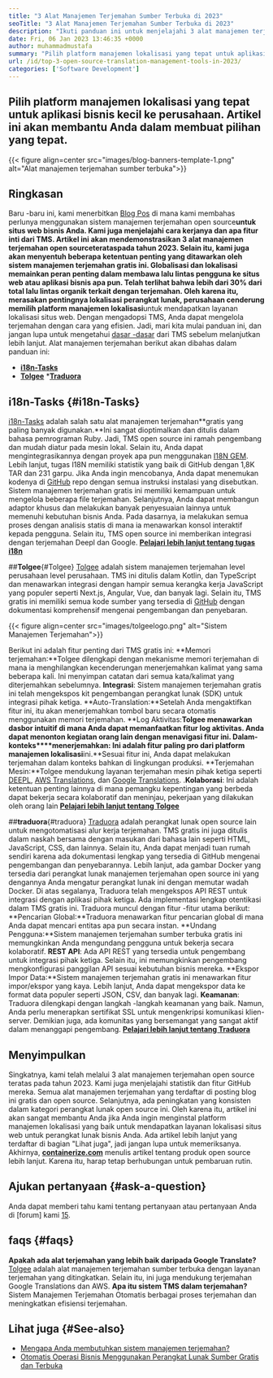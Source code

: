 ```yaml
---
title: "3 Alat Manajemen Terjemahan Sumber Terbuka di 2023" 
seoTitle: "3 Alat Manajemen Terjemahan Sumber Terbuka di 2023" 
description: "Ikuti panduan ini untuk menjelajahi 3 alat manajemen terjemahan sumber terbuka teratas pada tahun 2023. Ketiga TM gratis dan menawarkan fitur yang kaya untuk mengelola lokalisasi." 
date: Fri, 06 Jan 2023 13:46:35 +0000
author: muhammadmustafa
summary: "Pilih platform manajemen lokalisasi yang tepat untuk aplikasi bisnis tingkat kecil ke perusahaan. Artikel ini akan membantu Anda dalam membuat pilihan yang tepat." 
url: /id/top-3-open-source-translation-management-tools-in-2023/
categories: ['Software Development']
---
```


## Pilih platform manajemen lokalisasi yang tepat untuk aplikasi bisnis kecil ke perusahaan. Artikel ini akan membantu Anda dalam membuat pilihan yang tepat.

{{< figure align=center src="images/blog-banners-template-1.png" alt="Alat manajemen terjemahan sumber terbuka">}}


## Ringkasan
Baru -baru ini, kami menerbitkan [Blog Pos][1] di mana kami membahas perlunya menggunakan sistem manajemen terjemahan open source****untuk situs web bisnis Anda. Kami juga menjelajahi cara kerjanya dan apa fitur inti dari TMS. Artikel ini akan mendemonstrasikan 3 alat manajemen terjemahan open source**teratas**pada tahun 2023. Selain itu, kami juga akan menyentuh beberapa ketentuan penting yang ditawarkan oleh sistem manajemen terjemahan gratis ini.
Globalisasi dan lokalisasi memainkan peran penting dalam membawa lalu lintas pengguna ke situs web atau aplikasi bisnis apa pun. Telah terlihat bahwa lebih dari 30% dari total lalu lintas organik terkait dengan terjemahan. Oleh karena itu, merasakan pentingnya lokalisasi perangkat lunak, perusahaan cenderung memilih platform manajemen lokalisasi****untuk mendapatkan layanan lokalisasi situs web. Dengan mengadopsi TMS, Anda dapat mengelola terjemahan dengan cara yang efisien. Jadi, mari kita mulai panduan ini, dan jangan lupa untuk mengetahui [dasar -dasar][1] dari TMS sebelum melanjutkan lebih lanjut.
Alat manajemen terjemahan berikut akan dibahas dalam panduan ini:
* [**i18n-Tasks**][2]
* [**Tolgee**][3]
***[Traduora][4]**

## i18n-Tasks {#i18n-Tasks}
[i18n-Tasks][5] adalah salah satu alat manajemen terjemahan**gratis yang paling banyak digunakan.**Ini sangat dioptimalkan dan ditulis dalam bahasa pemrograman Ruby. Jadi, TMS open source ini ramah pengembang dan mudah diatur pada mesin lokal. Selain itu, Anda dapat mengintegrasikannya dengan proyek apa pun menggunakan [I18N GEM][6]. Lebih lanjut, tugas I18N memiliki statistik yang baik di GitHub dengan 1,8K TAR dan 231 garpu.
Jika Anda ingin mencobanya, Anda dapat menemukan kodenya di [GitHub][7] repo dengan semua instruksi instalasi yang disebutkan. Sistem manajemen terjemahan gratis ini memiliki kemampuan untuk mengelola beberapa file terjemahan. Selanjutnya, Anda dapat membangun adaptor khusus dan melakukan banyak penyesuaian lainnya untuk memenuhi kebutuhan bisnis Anda. Pada dasarnya, ia melakukan semua proses dengan analisis statis di mana ia menawarkan konsol interaktif kepada pengguna. Selain itu, TMS open source ini memberikan integrasi dengan terjemahan Deepl dan Google.
**[Pelajari lebih lanjut tentang tugas i18n][5]**

##**Tolgee**{#Tolgee}
[Tolgee][8] adalah sistem manajemen terjemahan level perusahaan level perusahaan. TMS ini ditulis dalam Kotlin, dan TypeScript dan menawarkan integrasi dengan hampir semua kerangka kerja JavaScript yang populer seperti Next.js, Angular, Vue, dan banyak lagi. Selain itu, TMS gratis ini memiliki semua kode sumber yang tersedia di [GitHub][9] dengan dokumentasi komprehensif mengenai pengembangan dan penyebaran.

{{< figure align=center src="images/tolgeelogo.png" alt="Sistem Manajemen Terjemahan">}}

Berikut ini adalah fitur penting dari TMS gratis ini:
**Memori terjemahan:**Tolgee dilengkapi dengan mekanisme memori terjemahan di mana ia menghilangkan kecenderungan menerjemahkan kalimat yang sama beberapa kali. Ini menyimpan catatan dari semua kata/kalimat yang diterjemahkan sebelumnya.
**Integrasi**: Sistem manajemen terjemahan gratis ini telah mengekspos kit pengembangan perangkat lunak (SDK) untuk integrasi pihak ketiga.
**Auto-Translation:**Setelah Anda mengaktifkan fitur ini, itu akan menerjemahkan tombol baru secara otomatis menggunakan memori terjemahan.
**Log Aktivitas:**Tolgee menawarkan dasbor intuitif di mana Anda dapat memanfaatkan fitur log aktivitas. Anda dapat menonton kegiatan orang lain dengan menavigasi fitur ini.
**Dalam-konteks****menerjemahkan**: Ini adalah fitur paling pro dari platform manajemen lokalisasi**ini.**Sesuai fitur ini, Anda dapat melakukan terjemahan dalam konteks bahkan di lingkungan produksi.
**Terjemahan Mesin:**Tolgee mendukung layanan terjemahan mesin pihak ketiga seperti [DEEPL][10], [AWS Translations][11], dan [Google Translations][12].
.**Kolaborasi**: Ini adalah ketentuan penting lainnya di mana pemangku kepentingan yang berbeda dapat bekerja secara kolaboratif dan meninjau, pekerjaan yang dilakukan oleh orang lain
[**Pelajari lebih lanjut tentang Tolgee**][8]

##**traduora**{#traduora}
[Traduora][13] adalah perangkat lunak open source lain untuk mengotomatisasi alur kerja terjemahan. TMS gratis ini juga ditulis dalam naskah bersama dengan masukan dari bahasa lain seperti HTML, JavaScript, CSS, dan lainnya. Selain itu, Anda dapat menjadi tuan rumah sendiri karena ada dokumentasi lengkap yang tersedia di GitHub mengenai pengembangan dan penyebarannya. Lebih lanjut, ada gambar Docker yang tersedia dari perangkat lunak manajemen terjemahan open source ini yang dengannya Anda mengatur perangkat lunak ini dengan memutar wadah Docker.
Di atas segalanya, Traduora telah mengekspos API REST untuk integrasi dengan aplikasi pihak ketiga. Ada implementasi lengkap otentikasi dalam TMS gratis ini.
Traduora muncul dengan fitur -fitur utama berikut:
**Pencarian Global:**Traduora menawarkan fitur pencarian global di mana Anda dapat mencari entitas apa pun secara instan.
**Undang Pengguna:**Sistem manajemen terjemahan sumber terbuka gratis ini memungkinkan Anda mengundang pengguna untuk bekerja secara kolaboratif.
**REST API**: Ada API REST yang tersedia untuk pengembang untuk integrasi pihak ketiga. Selain itu, ini memungkinkan pengembang mengkonfigurasi panggilan API sesuai kebutuhan bisnis mereka.
**Ekspor Impor Data:**Sistem manajemen terjemahan gratis ini menawarkan fitur impor/ekspor yang kaya. Lebih lanjut, Anda dapat mengekspor data ke format data populer seperti JSON, CSV, dan banyak lagi.
**Keamanan**: Traduora dilengkapi dengan langkah -langkah keamanan yang baik. Namun, Anda perlu menerapkan sertifikat SSL untuk mengenkripsi komunikasi klien-server.
Demikian juga, ada komunitas yang bersemangat yang sangat aktif dalam menanggapi pengembang.
**[Pelajari lebih lanjut tentang Traduora][13]**

## Menyimpulkan
Singkatnya, kami telah melalui 3 alat manajemen terjemahan open source teratas pada tahun 2023. Kami juga menjelajahi statistik dan fitur GitHub mereka. Semua alat manajemen terjemahan yang terdaftar di posting blog ini gratis dan open source. Selanjutnya, ada peningkatan yang konsisten dalam kategori perangkat lunak open source ini. Oleh karena itu, artikel ini akan sangat membantu Anda jika Anda ingin menginstal platform manajemen lokalisasi yang baik untuk mendapatkan layanan lokalisasi situs web untuk perangkat lunak bisnis Anda. Ada artikel lebih lanjut yang terdaftar di bagian "Lihat juga", jadi jangan lupa untuk memeriksanya.
Akhirnya, [**containerize.com**][14] menulis artikel tentang produk open source lebih lanjut. Karena itu, harap tetap berhubungan untuk pembaruan rutin.

## Ajukan pertanyaan {#ask-a-question}
Anda dapat memberi tahu kami tentang pertanyaan atau pertanyaan Anda di [forum] kami [15].

## faqs {#faqs}
**Apakah ada alat terjemahan yang lebih baik daripada Google Translate?**
[Tolgee][8] adalah alat manajemen terjemahan sumber terbuka dengan layanan terjemahan yang ditingkatkan. Selain itu, ini juga mendukung terjemahan Google Translations dan AWS.
**Apa itu sistem TMS dalam terjemahan?**
Sistem Manajemen Terjemahan Otomatis berbagai proses terjemahan dan meningkatkan efisiensi terjemahan.

## Lihat juga {#See-also}
  * [Mengapa Anda membutuhkan sistem manajemen terjemahan?][1]
  * [Otomatis Operasi Bisnis Menggunakan Perangkat Lunak Sumber Gratis dan Terbuka][16]

  
[1]: https://blog.containerize.com/software-development/why-do-you-need-a-translation-management-system/
[2]: #i18n-tasks
[3]: #Tolgee
[4]: #Traduora
[5]: https://glebm.github.io/i18n-tasks/
[6]: https://github.com/svenfuchs/i18n
[7]: https://github.com/glebm/i18n-tasks
[8]: https://tolgee.io/
[9]: https://github.com/tolgee/tolgee-platform
[10]: https://www.deepl.com/en/translator
[11]: https://aws.amazon.com/translate/
[12]: https://translate.google.com/
[13]: https://traduora.co/
[14]: https://www.containerize.com/
[15]: https://forum.containerize.com/
[16]: https://blog.containerize.com/blogging/automate-business-operations-using-open-source-software/
